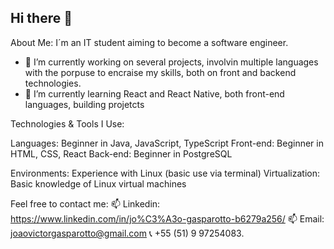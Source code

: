 ## Hi there 👋

About Me:
I´m an IT student aiming to become a software engineer.

- 🔭 I’m currently working on several projects, involvin multiple languages with the porpuse to encraise my skills, both on front and backend technologies.
- 🌱 I’m currently learning React and React Native, both front-end languages, building projetcts 

Technologies & Tools I Use:

Languages: Beginner in Java, JavaScript, TypeScript
Front-end: Beginner in HTML, CSS, React
Back-end: Beginner in PostgreSQL

Environments: Experience with Linux (basic use via terminal)
Virtualization: Basic knowledge of Linux virtual machines

Feel free to contact me:
📫 Linkedin: https://www.linkedin.com/in/jo%C3%A3o-gasparotto-b6279a256/
📫 Email: joaovictorgasparotto@gmail.com
📞 +55 (51) 9 97254083.

